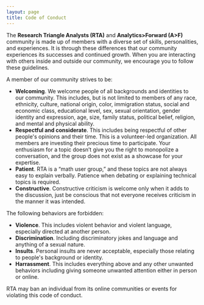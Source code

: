 ```yaml
---
layout: page
title: Code of Conduct
---
```


The **Research Triangle Analysts (RTA)** and **Analytics>Forward (A>F)** community is made up of members with a diverse set of skills, personalities, and experiences. It is through these differences that our community experiences its successes and continued growth. When you are interacting with others inside and outside our community, we encourage you to follow these guidelines.

A member of our community strives to be:

* **Welcoming**. We welcome people of all backgrounds and identities to our community. This includes, but is not limited to members of any race, ethnicity, culture, national origin, color, immigration status, social and economic class, educational level, sex, sexual orientation, gender identity and expression, age, size, family status, political belief, religion, and mental and physical ability.
* **Respectful and considerate**. This includes being respectful of other people's opinions and their time. This is a volunteer-led organization. All members are investing their precious time to participate. Your enthusiasm for a topic doesn’t give you the right to monopolize a conversation, and the group does not exist as a showcase for your expertise.
* **Patient**. RTA is a “math user group,” and these topics are not always easy to explain verbally. Patience when debating or explaining technical topics is required.
* **Constructive**. Constructive criticism is welcome only when it adds to the discussion, just be conscious that not everyone receives criticism in the manner it was intended.

The following behaviors are forbidden:

* **Violence**. This includes violent behavior and violent language, especially directed at another person.
* **Discrimination**. Including discriminatory jokes and language and anything of a sexual nature.
* **Insults**. Personal insults are never acceptable, especially those relating to people's background or identity.
* **Harrassment**. This includes everything above and any other unwanted behaviors including giving someone unwanted attention either in person or online.

RTA may ban an individual from its online communities or events for violating this code of conduct.
